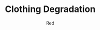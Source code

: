 ---
media: "images/rounds/round_1/clothing_degradation.png"
media_type: image
title: Clothing Degradation
author: [Red]
desc: Andrew Cutter discovers that parkas don't last all that long in blizzard conditions.
---